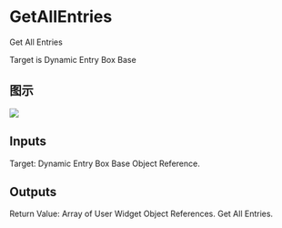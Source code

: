 # GetAllEntries

Get All Entries

Target is Dynamic Entry Box Base

## 图示

![]($-20221218-18452832.png)

## Inputs

Target: Dynamic Entry Box Base Object Reference.  

## Outputs

Return Value: Array of User Widget Object References. Get All Entries.

